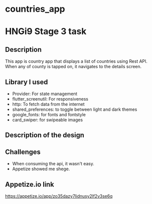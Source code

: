# countries_app

# HNGi9 Stage 3 task


## Description
This app is country app that displays a list of countries using Rest API. When any of county is tapped on, it navigates to the details screen.


## Library I used
* Provider: For state management
* flutter_screenutil: For responsiveness
* http: To fetch data from the internet
* shared_preferences: to toggle between light and dark themes
* google_fonts: for fonts and fontstyle
* card_swiper: for swipeable images



## Description of the design




## Challenges
* When consuming the api, it wasn't easy.
* Appetize showed me shege.



## Appetize.io link
https://appetize.io/app/zo35dazy7lidnusy2lf2v3se6q
